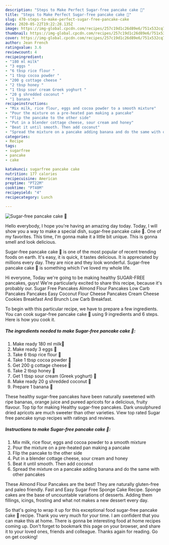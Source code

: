 ```yaml
---
description: "Steps to Make Perfect Sugar-free pancake cake 🥞"
title: "Steps to Make Perfect Sugar-free pancake cake 🥞"
slug: 470-steps-to-make-perfect-sugar-free-pancake-cake
date: 2020-05-22T19:22:28.135Z
image: https://img-global.cpcdn.com/recipes/257c19d1c26d89e6/751x532cq70/sugar-free-pancake-cake-🥞-recipe-main-photo.jpg
thumbnail: https://img-global.cpcdn.com/recipes/257c19d1c26d89e6/751x532cq70/sugar-free-pancake-cake-🥞-recipe-main-photo.jpg
cover: https://img-global.cpcdn.com/recipes/257c19d1c26d89e6/751x532cq70/sugar-free-pancake-cake-🥞-recipe-main-photo.jpg
author: Jean French
ratingvalue: 3.6
reviewcount: 4
recipeingredient:
- "180 ml milk"
- "3 eggs "
- "6 tbsp rice flour "
- "1 tbsp cocoa powder "
- "200 g cottage cheese "
- "2 tbsp honey "
- "1 tbsp sour cream Greek yoghurt "
- "20 g shredded coconut "
- "1 banana "
recipeinstructions:
- "Mix milk, rice flour, eggs and cocoa powder to a smooth mixture"
- "Pour the mixture on a pre-heated pan making a pancake"
- "Flip the pancake to the other side"
- "Put in a blender cottage cheese, sour cream and honey"
- "Beat it until smooth. Then add coconut"
- "Spread the mixture on a pancake adding banana and do the same with other pancakes"
categories:
- Recipe
tags:
- sugarfree
- pancake
- cake

katakunci: sugarfree pancake cake 
nutrition: 177 calories
recipecuisine: American
preptime: "PT22M"
cooktime: "PT40M"
recipeyield: "4"
recipecategory: Lunch

---
```



![Sugar-free pancake cake 🥞](https://img-global.cpcdn.com/recipes/257c19d1c26d89e6/751x532cq70/sugar-free-pancake-cake-🥞-recipe-main-photo.jpg)

Hello everybody, I hope you're having an amazing day today. Today, I will show you a way to make a special dish, sugar-free pancake cake 🥞. One of my favorites. This time, I'm gonna make it a little bit unique. This is gonna smell and look delicious.

Sugar-free pancake cake 🥞 is one of the most popular of recent trending foods on earth. It's easy, it is quick, it tastes delicious. It is appreciated by millions every day. They are nice and they look wonderful. Sugar-free pancake cake 🥞 is something which I've loved my whole life.

Hi everyone, Today we&#39;re going to be making healthy SUGAR-FREE pancakes, guys! We&#39;re particularly excited to share this recipe, because it&#39;s probably our. Sugar Free Pancakes Almond Flour Pancakes Low Carb Pancakes Pancakes Easy Coconut Flour Cheese Pancakes Cream Cheese Cookies Breakfast And Brunch Low Carb Breakfast.


To begin with this particular recipe, we have to prepare a few ingredients. You can cook sugar-free pancake cake 🥞 using 9 ingredients and 6 steps. Here is how you cook it.

<!--inarticleads1-->

##### The ingredients needed to make Sugar-free pancake cake 🥞:

1. Make ready 180 ml milk🥛
1. Make ready 3 eggs 🥚
1. Take 6 tbsp rice flour 🍚
1. Take 1 tbsp cocoa powder 🍫
1. Get 200 g cottage cheese 🍶
1. Take 2 tbsp honey 🍯
1. Get 1 tbsp sour cream (Greek yoghurt) 🍶
1. Make ready 20 g shredded coconut 🌴
1. Prepare 1 banana 🍌


These healthy sugar-free pancakes have been naturally sweetened with ripe bananas, orange juice and pureed apricots for a delicious, fruity flavour. Top tip for making Healthy sugar-free pancakes. Dark unsulphured dried apricots are much sweeter than other varieties. View top rated Sugar free pancake syrup recipes with ratings and reviews. 

<!--inarticleads2-->

##### Instructions to make Sugar-free pancake cake 🥞:

1. Mix milk, rice flour, eggs and cocoa powder to a smooth mixture
1. Pour the mixture on a pre-heated pan making a pancake
1. Flip the pancake to the other side
1. Put in a blender cottage cheese, sour cream and honey
1. Beat it until smooth. Then add coconut
1. Spread the mixture on a pancake adding banana and do the same with other pancakes


These Almond Flour Pancakes are the best! They are naturally gluten-free and paleo friendly. Fast and Easy Sugar Free Sponge Cake Recipe. Sponge cakes are the base of uncountable variations of desserts. Adding them fillings, icings, frosting and what not makes a new dessert every day. 

So that's going to wrap it up for this exceptional food sugar-free pancake cake 🥞 recipe. Thank you very much for your time. I am confident that you can make this at home. There is gonna be interesting food at home recipes coming up. Don't forget to bookmark this page on your browser, and share it to your loved ones, friends and colleague. Thanks again for reading. Go on get cooking!
